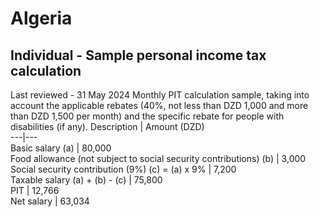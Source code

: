 # Algeria
## Individual - Sample personal income tax calculation
Last reviewed - 31 May 2024
Monthly PIT calculation sample, taking into account the applicable rebates (40%, not less than DZD 1,000 and more than DZD 1,500 per month) and the specific rebate for people with disabilities (if any).
Description | Amount (DZD)  
---|---  
Basic salary (a) |  80,000  
Food allowance (not subject to social security contributions) (b) |  3,000  
Social security contribution (9%) (c) = (a) x 9% | 7,200  
Taxable salary (a) + (b) - (c) |  75,800  
PIT |  12,766  
Net salary  |  63,034
